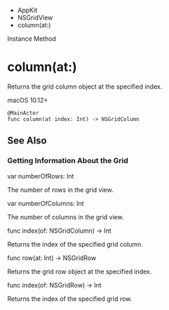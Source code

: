 

- AppKit
- NSGridView
-  column(at:) 

Instance Method

# column(at:)

Returns the grid column object at the specified index.

macOS 10.12+

``` source
@MainActor
func column(at index: Int) -> NSGridColumn
```

## See Also

### Getting Information About the Grid

var numberOfRows: Int

The number of rows in the grid view.

var numberOfColumns: Int

The number of columns in the grid view.

func index(of: NSGridColumn) -> Int

Returns the index of the specified grid column.

func row(at: Int) -> NSGridRow

Returns the grid row object at the specified index.

func index(of: NSGridRow) -> Int

Returns the index of the specified grid row.


